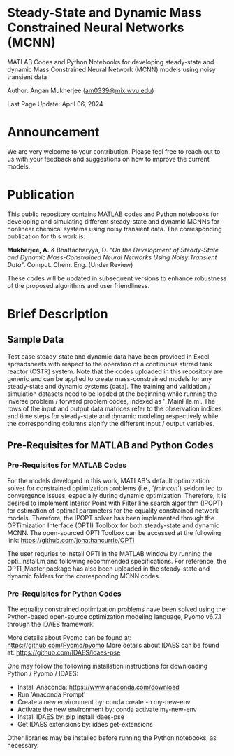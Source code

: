 # Steady-State and Dynamic Mass Constrained Neural Networks (MCNN)
MATLAB Codes and Python Notebooks for developing steady-state and dynamic Mass Constrained Neural Network (MCNN) models using noisy transient data

Author: Angan Mukherjee (am0339@mix.wvu.edu)

Last Page Update: April 06, 2024

# Announcement

We are very welcome to your contribution. Please feel free to reach out to us with your feedback and suggestions on how to improve the current models.

# Publication

This public repository contains MATLAB codes and Python notebooks for developing and simulating different steady-state and dynamic MCNNs for nonlinear 
chemical systems using noisy transient data. The corresponding publication for this work is:

**Mukherjee, A.** & Bhattacharyya, D. "*On the Development of Steady-State and Dynamic Mass-Constrained Neural Networks Using Noisy Transient Data*". 
Comput. Chem. Eng. (Under Review)

These codes will be updated in subsequent versions to enhance robustness of the proposed algorithms and user friendliness.

# Brief Description

## Sample Data

Test case steady-state and dynamic data have been provided in Excel spreadsheets with respect to the operation of a continuous stirred tank reactor (CSTR)
system. Note that the codes uploaded in this repository are generic and can be applied to create mass-constrained models for any steady-state and dynamic
systems (data). The training and validation / simulation datasets need to be loaded at the beginning while running the inverse problem / forward problem
codes, indexed as '_MainFile.m'. The rows of the input and output data matrices refer to the observation indices and time steps for steady-state and 
dynamic modeling respectively while the corresponding columns signify the different input / output variables.

## Pre-Requisites for MATLAB and Python Codes

### Pre-Requisites for MATLAB Codes

For the models developed in this work, MATLAB's default optimization solver for constrained optimization problems (i.e., '*fmincon*') seldom led to convergence
issues, especially during dynamic optimization. Therefore, it is desired to implement Interior Point with Filter line search algorithm (IPOPT) for estimation of
optimal parameters for the equality constrained network models. Therefore, the IPOPT solver has been implemented through the OPTimization Interface (OPTI) Toolbox 
for both steady-state and dynamic MCNN. The open-sourced OPTI Toolbox can be accessed at the following link: https://github.com/jonathancurrie/OPTI

The user requries to install OPTI in the MATLAB window by running the opti_Install.m and following recommended specifications. For reference, the OPTI_Master package
has also been uploaded in the steady-state and dynamic folders for the corresponding MCNN codes.

### Pre-Requisites for Python Codes

The equality constrained optimization problems have been solved using the Python-based open-source optimization modeling language, Pyomo v6.7.1 through the IDAES framework.

More details about Pyomo can be found at: https://github.com/Pyomo/pyomo
More details about IDAES can be found at: https://github.com/IDAES/idaes-pse

One may follow the following installation instructions for downloading Python / Pyomo / IDAES:
  * Install Anaconda: https://www.anaconda.com/download
  * Run 'Anaconda Prompt'
  * Create a new environment by: conda create -n my-new-env
  * Activate the new environment by: conda activate my-new-env
  * Install IDAES by: pip install idaes-pse
  * Get IDAES extensions by: idaes get-extensions

Other libraries may be installed before running the Python notebooks, as necessary.





